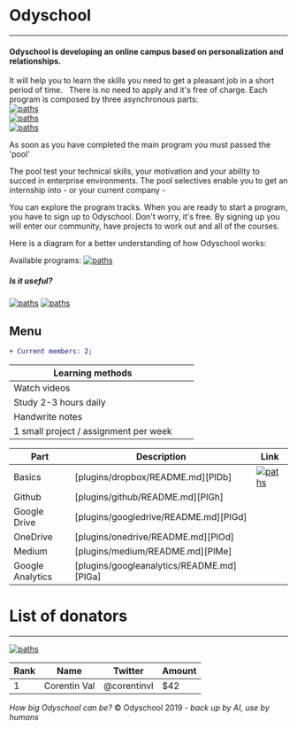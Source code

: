 # Odyschool
***
#### Odyschool is developing an online campus based on personalization and relationships.

It will help you to learn the skills you need to get a pleasant job in a short period of time.
&nbsp;
There is no need to apply and it's free of charge. 
Each program is composed by three asynchronous parts:
&nbsp;
\
[![paths](https://img.shields.io/badge/personal_development-explore_now-brightgreen.svg)](https://github.com/corentinvl/odyschool/blob/master/README.md) \
[![paths](https://img.shields.io/badge/the_theory_side-explore_now-brightgreen.svg)](https://github.com/corentinvl/odyschool/blob/master/README.md) \
[![paths](https://img.shields.io/badge/the_practical_side-explore_now-brightgreen.svg)](https://github.com/corentinvl/odyschool/blob/master/README.md) 

As soon as you have completed the main program you must passed the 'pool'

The pool test your technical skills, your motivation and your ability to succed in enterprise environments.
The pool selectives enable you to get an internship into - or your current company -

You can explore the program tracks. When you are ready to start a program, you have to sign up to Odyschool. 
Don't worry, it's free. By signing up you will enter our community, have projects to work out and all of the courses.

Here is a diagram for a better understanding of how Odyschool works:



Available programs:
[![paths](https://img.shields.io/badge/data%20science-explore-brightgreen.svg)](https://github.com/corentinvl/odyschool/blob/master/README.md)

##### Is it useful? 
[![paths](https://img.shields.io/badge/👍-grey.svg)](mailto:odyschool@gmail.com?subject=%F0%9F%91%8D&body=) [![paths](https://img.shields.io/badge/👎-grey.svg)](https://github.com/corentinvl/odyschool/blob/master/README.md)

## Menu

```diff
+ Current members: 2;
```

| Learning methods |||
| ------ | ------ | ------ |
| Watch videos |        |        |
| Study 2-3 hours daily
| Handwrite notes
| 1 small project / assignment per week

| Part | Description | Link |
| ------ | ------ | ------ |
| Basics | [plugins/dropbox/README.md][PlDb] | [![paths](https://img.shields.io/badge/software%20engineering-apply-brightgreen.svg)](https://github.com/corentinvl/odyschool/blob/master/README.md) |
| Github | [plugins/github/README.md][PlGh] |
| Google Drive | [plugins/googledrive/README.md][PlGd] |
| OneDrive | [plugins/onedrive/README.md][PlOd] |
| Medium | [plugins/medium/README.md][PlMe] |
| Google Analytics | [plugins/googleanalytics/README.md][PlGa] |

# List of donators 
***

[![paths](https://img.shields.io/badge/donate-now-orange.svg)](https://ody.revv.co/donate-today?amount=25) 

| Rank | Name | Twitter | Amount |
| ---- | ---- | ------- | ------ |
| 1 | Corentin Val | @corentinvl | $42 |


*How big Odyschool can be?*
© Odyschool 2019 - *back up by AI, use by humans*
